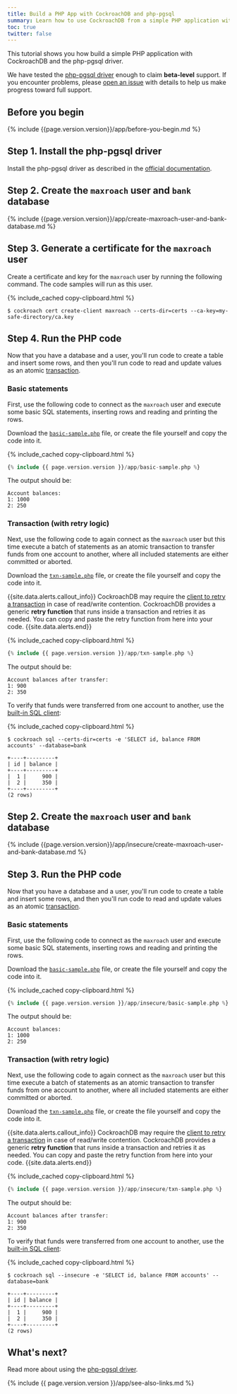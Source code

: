 ```yaml
---
title: Build a PHP App with CockroachDB and php-pgsql
summary: Learn how to use CockroachDB from a simple PHP application with a low-level client driver.
toc: true
twitter: false
---
```


This tutorial shows you how build a simple PHP application with CockroachDB and the php-pgsql driver.

We have tested the [php-pgsql driver](https://www.php.net/manual/en/book.pgsql.php) enough to claim **beta-level** support. If you encounter problems, please [open an issue](https://github.com/cockroachdb/cockroach/issues/new) with details to help us make progress toward full support.

## Before you begin

{% include {{page.version.version}}/app/before-you-begin.md %}

## Step 1. Install the php-pgsql driver

Install the php-pgsql driver as described in the [official documentation](https://www.php.net/manual/en/book.pgsql.php).

<section class="filter-content" markdown="1" data-scope="secure">

## Step 2. Create the `maxroach` user and `bank` database

{% include {{page.version.version}}/app/create-maxroach-user-and-bank-database.md %}

## Step 3. Generate a certificate for the `maxroach` user

Create a certificate and key for the `maxroach` user by running the following command.  The code samples will run as this user.

{% include_cached copy-clipboard.html %}
~~~ shell
$ cockroach cert create-client maxroach --certs-dir=certs --ca-key=my-safe-directory/ca.key
~~~

## Step 4. Run the PHP code

Now that you have a database and a user, you'll run code to create a table and insert some rows, and then you'll run code to read and update values as an atomic [transaction](transactions.html).

### Basic statements

First, use the following code to connect as the `maxroach` user and execute some basic SQL statements, inserting rows and reading and printing the rows.

Download the <a href="https://raw.githubusercontent.com/cockroachdb/docs/master/_includes/{{ page.version.version }}/app/basic-sample.php" download><code>basic-sample.php</code></a> file, or create the file yourself and copy the code into it.

{% include_cached copy-clipboard.html %}
~~~ php
{% include {{ page.version.version }}/app/basic-sample.php %}
~~~

The output should be:

~~~ shell
Account balances:
1: 1000
2: 250
~~~

### Transaction (with retry logic)

Next, use the following code to again connect as the `maxroach` user but this time execute a batch of statements as an atomic transaction to transfer funds from one account to another, where all included statements are either committed or aborted.

Download the <a href="https://raw.githubusercontent.com/cockroachdb/docs/master/_includes/{{ page.version.version }}/app/txn-sample.php" download><code>txn-sample.php</code></a> file, or create the file yourself and copy the code into it.

{{site.data.alerts.callout_info}}
CockroachDB may require the [client to retry a transaction](transactions.html#transaction-retries) in case of read/write contention. CockroachDB provides a generic **retry function** that runs inside a transaction and retries it as needed. You can copy and paste the retry function from here into your code.
{{site.data.alerts.end}}

{% include_cached copy-clipboard.html %}
~~~ php
{% include {{ page.version.version }}/app/txn-sample.php %}
~~~

The output should be:

~~~ shell
Account balances after transfer:
1: 900
2: 350
~~~

To verify that funds were transferred from one account to another, use the [built-in SQL client](cockroach-sql.html):

{% include_cached copy-clipboard.html %}
~~~ shell
$ cockroach sql --certs-dir=certs -e 'SELECT id, balance FROM accounts' --database=bank
~~~

~~~
+----+---------+
| id | balance |
+----+---------+
|  1 |     900 |
|  2 |     350 |
+----+---------+
(2 rows)
~~~

</section>

<section class="filter-content" markdown="1" data-scope="insecure">

## Step 2. Create the `maxroach` user and `bank` database

{% include {{page.version.version}}/app/insecure/create-maxroach-user-and-bank-database.md %}

## Step 3. Run the PHP code

Now that you have a database and a user, you'll run code to create a table and insert some rows, and then you'll run code to read and update values as an atomic [transaction](transactions.html).

### Basic statements

First, use the following code to connect as the `maxroach` user and execute some basic SQL statements, inserting rows and reading and printing the rows.

Download the <a href="https://raw.githubusercontent.com/cockroachdb/docs/master/_includes/{{ page.version.version }}/app/insecure/basic-sample.php" download><code>basic-sample.php</code></a> file, or create the file yourself and copy the code into it.

{% include_cached copy-clipboard.html %}
~~~ php
{% include {{ page.version.version }}/app/insecure/basic-sample.php %}
~~~

The output should be:

~~~ shell
Account balances:
1: 1000
2: 250
~~~

### Transaction (with retry logic)

Next, use the following code to again connect as the `maxroach` user but this time execute a batch of statements as an atomic transaction to transfer funds from one account to another, where all included statements are either committed or aborted.

Download the <a href="https://raw.githubusercontent.com/cockroachdb/docs/master/_includes/{{ page.version.version }}/app/insecure/txn-sample.php" download><code>txn-sample.php</code></a> file, or create the file yourself and copy the code into it.

{{site.data.alerts.callout_info}}
CockroachDB may require the [client to retry a transaction](transactions.html#transaction-retries) in case of read/write contention. CockroachDB provides a generic **retry function** that runs inside a transaction and retries it as needed. You can copy and paste the retry function from here into your code.
{{site.data.alerts.end}}

{% include_cached copy-clipboard.html %}
~~~ php
{% include {{ page.version.version }}/app/insecure/txn-sample.php %}
~~~

The output should be:

~~~ shell
Account balances after transfer:
1: 900
2: 350
~~~

To verify that funds were transferred from one account to another, use the [built-in SQL client](cockroach-sql.html):

{% include_cached copy-clipboard.html %}
~~~ shell
$ cockroach sql --insecure -e 'SELECT id, balance FROM accounts' --database=bank
~~~

~~~
+----+---------+
| id | balance |
+----+---------+
|  1 |     900 |
|  2 |     350 |
+----+---------+
(2 rows)
~~~

</section>

## What's next?

Read more about using the [php-pgsql driver](https://www.php.net/manual/en/book.pgsql.php).

{% include {{ page.version.version }}/app/see-also-links.md %}
